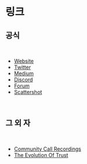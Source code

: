 # 링크

## 공식 <a id="undefined"></a>

‌

* ​[Website](https://olympusdao.finance/)​
* ​[Twitter](https://twitter.com/OlympusDAO)​
* ​[Medium](https://olympusdao.medium.com/)​
* ​[Discord](https://discord.com/invite/olympusdao)​
* ​[Forum](https://forum.olympusdao.finance/)​
* ​[Scattershot](https://scattershot.page/#/olympusdao.eth)​

‌

## 그 외 자 <a id="undefined-1"></a>

‌

* ​[Community Call Recordings](https://www.youtube.com/channel/UC1Podk0A-6sv2QCRAk5Kjng)​
* ​[The Evolution Of Trust](https://ncase.me/trust)​

